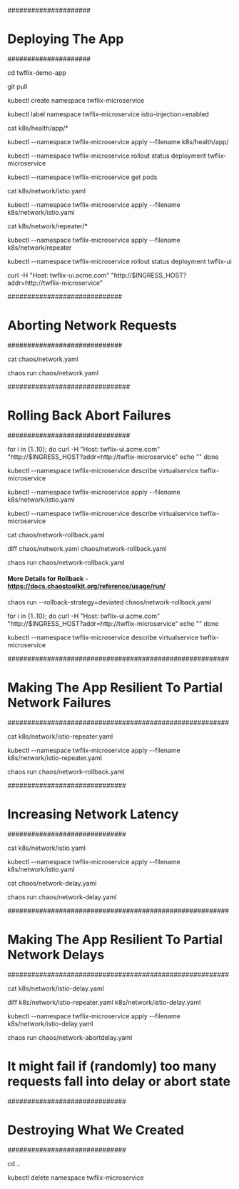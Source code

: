 #####################
# Deploying The App #
#####################

cd twflix-demo-app

git pull

kubectl create namespace twflix-microservice

kubectl label namespace twflix-microservice istio-injection=enabled

cat k8s/health/app/*

kubectl --namespace twflix-microservice apply --filename k8s/health/app/

kubectl --namespace twflix-microservice rollout status deployment twflix-microservice

kubectl --namespace twflix-microservice get pods

cat k8s/network/istio.yaml

kubectl --namespace twflix-microservice apply --filename k8s/network/istio.yaml

cat k8s/network/repeater/*

kubectl --namespace twflix-microservice apply --filename k8s/network/repeater

kubectl --namespace twflix-microservice rollout status deployment twflix-ui

curl -H "Host: twflix-ui.acme.com" "http://$INGRESS_HOST?addr=http://twflix-microservice"



#############################
# Aborting Network Requests #
#############################

cat chaos/network.yaml

chaos run chaos/network.yaml

###############################
# Rolling Back Abort Failures #
###############################

for i in {1..10}; 
do 
curl -H "Host: twflix-ui.acme.com" "http://$INGRESS_HOST?addr=http://twflix-microservice" 
echo ""
done

kubectl --namespace twflix-microservice describe virtualservice twflix-microservice

kubectl --namespace twflix-microservice apply --filename k8s/network/istio.yaml

kubectl --namespace twflix-microservice describe virtualservice twflix-microservice

cat chaos/network-rollback.yaml

diff chaos/network.yaml chaos/network-rollback.yaml

chaos run chaos/network-rollback.yaml

#### More Details for Rollback - https://docs.chaostoolkit.org/reference/usage/run/

chaos run --rollback-strategy=deviated chaos/network-rollback.yaml

for i in {1..10};
do
curl -H "Host: twflix-ui.acme.com" "http://$INGRESS_HOST?addr=http://twflix-microservice"
echo ""
done

kubectl --namespace twflix-microservice describe virtualservice twflix-microservice 
    
########################################################
# Making The App Resilient To Partial Network Failures #
########################################################

cat k8s/network/istio-repeater.yaml

kubectl --namespace twflix-microservice apply --filename k8s/network/istio-repeater.yaml

chaos run chaos/network-rollback.yaml 

##############################
# Increasing Network Latency #
##############################

cat k8s/network/istio.yaml                                             
                                                                       
kubectl --namespace twflix-microservice apply --filename k8s/network/istio.yaml   

cat chaos/network-delay.yaml

chaos run chaos/network-delay.yaml

########################################################  
#  Making The App Resilient To Partial Network Delays  #  
########################################################  

cat k8s/network/istio-delay.yaml

diff k8s/network/istio-repeater.yaml k8s/network/istio-delay.yaml

kubectl --namespace twflix-microservice apply --filename k8s/network/istio-delay.yaml

chaos run chaos/network-abortdelay.yaml
    
# It might fail if (randomly) too many requests fall into delay or abort state

##############################
# Destroying What We Created #
##############################

cd ..

kubectl delete namespace twflix-microservice